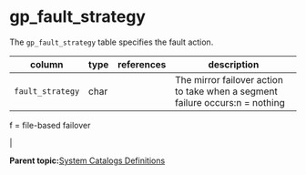 # gp\_fault\_strategy 

The `gp_fault_strategy` table specifies the fault action.

|column|type|references|description|
|------|----|----------|-----------|
|`fault_strategy`|char| |The mirror failover action to take when a segment failure occurs:n = nothing

f = file-based failover

|

**Parent topic:**[System Catalogs Definitions](../system_catalogs/catalog_ref-html.html)

